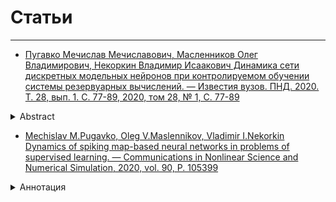 # Статьи 
***
* [Пугавко Мечислав Мечиславович, Масленников Олег Владимирович, Некоркин Владимир Исаакович Динамика сети дискретных модельных нейронов при контролируемом обучении системы резервуарных вычислений. — Известия вузов. ПНД. 2020. Т. 28, вып. 1. С. 77-89, 2020, том 28, № 1, С. 77-89](https://andjournal.sgu.ru/ru/articles/dinamika-seti-diskretnyh-modelnyh-neyronov-pri-kontroliruemom-obuchenii-sistemy)

<details>
    <summary> Abstract </summary>

Цель настоящей работы состоит в построении системы резервуарных вычислений, которая содержит сеть модельных нейронов с дискретным временем, и изучении характеристик системы при её обучении автономно генерировать гармонический целевой сигнал. Методы работы включают в себя подходы нелинейной динамики (анализ фазового пространства в зависимости от параметров), машинного обучения (резервуарные вычисления, контролируемая минимизация ошибки) и компьютерного моделирования (реализация численного алгоритма, построение характеристик и диаграмм). Результаты. Построена система резервуарных вычислений на основе сети связанных дискретных модельных нейронов, показана возможность её контролируемого обучения генерации целевого сигнала с помощью метода контролируемой минимизации ошибки FORCE. Установлено, что с ростом размера сети среднеквадратичная ошибка обучения снижается. Исследованы динамические режимы, возникающие на уровне индивидуальной активности внутрирезервуарных нейронов на различных стадиях обучения. Показано, что в процессе обучения сеть-резервуар переходит из состояния пространственно-временного беспорядка в состояние, когда в сети-резервуаре существуют регулярные кластеры спайковой активности. Найдены оптимальные значения коэффициентов связи и параметров собственной динамики нейронов, соответствующие минимальной ошибке обучения. Заключение. В работе предложена новая система резервуарных вычислений, базовой единицей которой является дискретный модельный нейрон Курбажа–Некоркина. Преимущество сети, основанной на такой модели спайкового нейрона, заключается в том, что модель задается в виде точечного отображения, следовательно, нет необходимости производить операцию интегрирования. Предложенная система показала свою эффективность при обучении автономной генерации гармонической функции, а также для ряда других целевых функций.
</details>

* [Mechislav M.Pugavko, Oleg V.Maslennikov, Vladimir I.Nekorkin Dynamics of spiking map-based neural networks in problems of supervised learning. — Communications in Nonlinear Science and Numerical Simulation, 2020, vol. 90, P. 105399](https://www.sciencedirect.com/science/article/abs/pii/S1007570420302318?via%3Dihub)

<details>
    <summary>Аннотация</summary>

Recurrent networks of artificial spiking neurons trained to perform target functions are a perspective tool for understanding dynamic principles of information processing in computational neuroscience. Here, we develop a system of this type based on a map-based model of neural activity allowing for producing various biologically relevant regimes. Target signals used to supervisely train the network are sinusoid functions of different frequencies. Impacts of individual neuron dynamics, coupling strength, network size and other key parameters on the learning error are studied. Our findings suggest, among others, that firing rate heterogeneity as well as mixing of spiking and nonspiking regimes of neurons comprising the network can improve its performance for a wider range of target frequencies. At a single neuron activity level, successful training gives rise to well separated domains with qualitatively different dynamics. 
</details>


